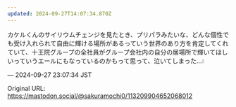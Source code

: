 ```yaml
---
updated: 2024-09-27T14:07:34.870Z
---
```


<p>カケルくんのサイリウムチェンジを見たとき、プリパラみたいな、どんな個性でも受け入れられて自由に輝ける場所があるっていう世界のあり方を肯定してくれていて、十王院グループの全社員がグループ会社内の自分の居場所で輝いてほしいっていうエールにもなっているのかもって思って、泣いてしまった…💧</p>

&mdash; 2024-09-27 23:07:34 JST

Original URL: https://mastodon.social/@sakuramochi0/113209904652068012
